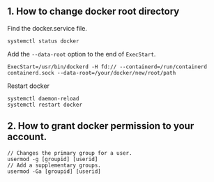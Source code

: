 ## 1. How to change docker root directory  

Find the docker.service file.  
```
systemctl status docker
```
Add the `--data-root` option to the end of `ExecStart`.  
```
ExecStart=/usr/bin/dockerd -H fd:// --containerd=/run/containerd containerd.sock --data-root=/your/docker/new/root/path
```
Restart docker  
```
systemctl daemon-reload
systemctl restart docker
```

## 2. How to grant docker permission to your account.  
```
// Changes the primary group for a user.
usermod -g [groupid] [userid]
// Add a supplementary groups.
usermod -Ga [groupid] [userid]
```
